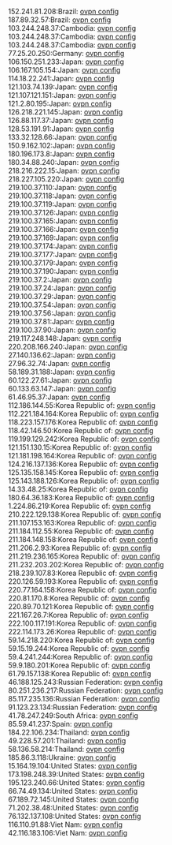 152.241.81.208:Brazil: [ovpn config](vpn/152_241_81_208.ovpn)  
187.89.32.57:Brazil: [ovpn config](vpn/187_89_32_57.ovpn)  
103.244.248.37:Cambodia: [ovpn config](vpn/103_244_248_37.ovpn)  
103.244.248.37:Cambodia: [ovpn config](vpn/103_244_248_37.ovpn)  
103.244.248.37:Cambodia: [ovpn config](vpn/103_244_248_37.ovpn)  
77.25.20.250:Germany: [ovpn config](vpn/77_25_20_250.ovpn)  
106.150.251.233:Japan: [ovpn config](vpn/106_150_251_233.ovpn)  
106.167.105.154:Japan: [ovpn config](vpn/106_167_105_154.ovpn)  
114.18.22.241:Japan: [ovpn config](vpn/114_18_22_241.ovpn)  
121.103.74.139:Japan: [ovpn config](vpn/121_103_74_139.ovpn)  
121.107.121.151:Japan: [ovpn config](vpn/121_107_121_151.ovpn)  
121.2.80.195:Japan: [ovpn config](vpn/121_2_80_195.ovpn)  
126.218.221.145:Japan: [ovpn config](vpn/126_218_221_145.ovpn)  
126.88.117.37:Japan: [ovpn config](vpn/126_88_117_37.ovpn)  
128.53.191.91:Japan: [ovpn config](vpn/128_53_191_91.ovpn)  
133.32.128.66:Japan: [ovpn config](vpn/133_32_128_66.ovpn)  
150.9.162.102:Japan: [ovpn config](vpn/150_9_162_102.ovpn)  
180.196.173.8:Japan: [ovpn config](vpn/180_196_173_8.ovpn)  
180.34.88.240:Japan: [ovpn config](vpn/180_34_88_240.ovpn)  
218.216.222.15:Japan: [ovpn config](vpn/218_216_222_15.ovpn)  
218.227.105.220:Japan: [ovpn config](vpn/218_227_105_220.ovpn)  
219.100.37.110:Japan: [ovpn config](vpn/219_100_37_110.ovpn)  
219.100.37.118:Japan: [ovpn config](vpn/219_100_37_118.ovpn)  
219.100.37.119:Japan: [ovpn config](vpn/219_100_37_119.ovpn)  
219.100.37.126:Japan: [ovpn config](vpn/219_100_37_126.ovpn)  
219.100.37.165:Japan: [ovpn config](vpn/219_100_37_165.ovpn)  
219.100.37.166:Japan: [ovpn config](vpn/219_100_37_166.ovpn)  
219.100.37.169:Japan: [ovpn config](vpn/219_100_37_169.ovpn)  
219.100.37.174:Japan: [ovpn config](vpn/219_100_37_174.ovpn)  
219.100.37.177:Japan: [ovpn config](vpn/219_100_37_177.ovpn)  
219.100.37.179:Japan: [ovpn config](vpn/219_100_37_179.ovpn)  
219.100.37.190:Japan: [ovpn config](vpn/219_100_37_190.ovpn)  
219.100.37.2:Japan: [ovpn config](vpn/219_100_37_2.ovpn)  
219.100.37.24:Japan: [ovpn config](vpn/219_100_37_24.ovpn)  
219.100.37.29:Japan: [ovpn config](vpn/219_100_37_29.ovpn)  
219.100.37.54:Japan: [ovpn config](vpn/219_100_37_54.ovpn)  
219.100.37.56:Japan: [ovpn config](vpn/219_100_37_56.ovpn)  
219.100.37.81:Japan: [ovpn config](vpn/219_100_37_81.ovpn)  
219.100.37.90:Japan: [ovpn config](vpn/219_100_37_90.ovpn)  
219.117.248.148:Japan: [ovpn config](vpn/219_117_248_148.ovpn)  
220.208.166.240:Japan: [ovpn config](vpn/220_208_166_240.ovpn)  
27.140.136.62:Japan: [ovpn config](vpn/27_140_136_62.ovpn)  
27.96.32.74:Japan: [ovpn config](vpn/27_96_32_74.ovpn)  
58.189.31.188:Japan: [ovpn config](vpn/58_189_31_188.ovpn)  
60.122.27.61:Japan: [ovpn config](vpn/60_122_27_61.ovpn)  
60.133.63.147:Japan: [ovpn config](vpn/60_133_63_147.ovpn)  
61.46.95.37:Japan: [ovpn config](vpn/61_46_95_37.ovpn)  
112.186.144.55:Korea Republic of: [ovpn config](vpn/112_186_144_55.ovpn)  
112.221.184.164:Korea Republic of: [ovpn config](vpn/112_221_184_164.ovpn)  
118.223.157.176:Korea Republic of: [ovpn config](vpn/118_223_157_176.ovpn)  
118.42.146.50:Korea Republic of: [ovpn config](vpn/118_42_146_50.ovpn)  
119.199.129.242:Korea Republic of: [ovpn config](vpn/119_199_129_242.ovpn)  
121.151.130.15:Korea Republic of: [ovpn config](vpn/121_151_130_15.ovpn)  
121.181.198.164:Korea Republic of: [ovpn config](vpn/121_181_198_164.ovpn)  
124.216.137.136:Korea Republic of: [ovpn config](vpn/124_216_137_136.ovpn)  
125.135.158.145:Korea Republic of: [ovpn config](vpn/125_135_158_145.ovpn)  
125.143.188.126:Korea Republic of: [ovpn config](vpn/125_143_188_126.ovpn)  
14.33.48.25:Korea Republic of: [ovpn config](vpn/14_33_48_25.ovpn)  
180.64.36.183:Korea Republic of: [ovpn config](vpn/180_64_36_183.ovpn)  
1.224.86.219:Korea Republic of: [ovpn config](vpn/1_224_86_219.ovpn)  
210.222.129.138:Korea Republic of: [ovpn config](vpn/210_222_129_138.ovpn)  
211.107.153.163:Korea Republic of: [ovpn config](vpn/211_107_153_163.ovpn)  
211.184.112.55:Korea Republic of: [ovpn config](vpn/211_184_112_55.ovpn)  
211.184.148.158:Korea Republic of: [ovpn config](vpn/211_184_148_158.ovpn)  
211.206.2.93:Korea Republic of: [ovpn config](vpn/211_206_2_93.ovpn)  
211.219.236.165:Korea Republic of: [ovpn config](vpn/211_219_236_165.ovpn)  
211.232.203.202:Korea Republic of: [ovpn config](vpn/211_232_203_202.ovpn)  
218.239.107.83:Korea Republic of: [ovpn config](vpn/218_239_107_83.ovpn)  
220.126.59.193:Korea Republic of: [ovpn config](vpn/220_126_59_193.ovpn)  
220.77.164.158:Korea Republic of: [ovpn config](vpn/220_77_164_158.ovpn)  
220.81.170.8:Korea Republic of: [ovpn config](vpn/220_81_170_8.ovpn)  
220.89.70.121:Korea Republic of: [ovpn config](vpn/220_89_70_121.ovpn)  
221.167.26.7:Korea Republic of: [ovpn config](vpn/221_167_26_7.ovpn)  
222.100.117.191:Korea Republic of: [ovpn config](vpn/222_100_117_191.ovpn)  
222.114.173.26:Korea Republic of: [ovpn config](vpn/222_114_173_26.ovpn)  
59.14.218.220:Korea Republic of: [ovpn config](vpn/59_14_218_220.ovpn)  
59.15.19.244:Korea Republic of: [ovpn config](vpn/59_15_19_244.ovpn)  
59.4.241.244:Korea Republic of: [ovpn config](vpn/59_4_241_244.ovpn)  
59.9.180.201:Korea Republic of: [ovpn config](vpn/59_9_180_201.ovpn)  
61.79.157.138:Korea Republic of: [ovpn config](vpn/61_79_157_138.ovpn)  
46.188.125.243:Russian Federation: [ovpn config](vpn/46_188_125_243.ovpn)  
80.251.236.217:Russian Federation: [ovpn config](vpn/80_251_236_217.ovpn)  
85.117.235.136:Russian Federation: [ovpn config](vpn/85_117_235_136.ovpn)  
91.123.23.134:Russian Federation: [ovpn config](vpn/91_123_23_134.ovpn)  
41.78.247.249:South Africa: [ovpn config](vpn/41_78_247_249.ovpn)  
85.59.41.237:Spain: [ovpn config](vpn/85_59_41_237.ovpn)  
184.22.106.234:Thailand: [ovpn config](vpn/184_22_106_234.ovpn)  
49.228.57.201:Thailand: [ovpn config](vpn/49_228_57_201.ovpn)  
58.136.58.214:Thailand: [ovpn config](vpn/58_136_58_214.ovpn)  
185.86.3.118:Ukraine: [ovpn config](vpn/185_86_3_118.ovpn)  
15.164.19.104:United States: [ovpn config](vpn/15_164_19_104.ovpn)  
173.198.248.39:United States: [ovpn config](vpn/173_198_248_39.ovpn)  
195.123.240.66:United States: [ovpn config](vpn/195_123_240_66.ovpn)  
66.74.49.134:United States: [ovpn config](vpn/66_74_49_134.ovpn)  
67.189.72.145:United States: [ovpn config](vpn/67_189_72_145.ovpn)  
71.202.38.48:United States: [ovpn config](vpn/71_202_38_48.ovpn)  
76.132.137.108:United States: [ovpn config](vpn/76_132_137_108.ovpn)  
116.110.91.88:Viet Nam: [ovpn config](vpn/116_110_91_88.ovpn)  
42.116.183.106:Viet Nam: [ovpn config](vpn/42_116_183_106.ovpn)  
